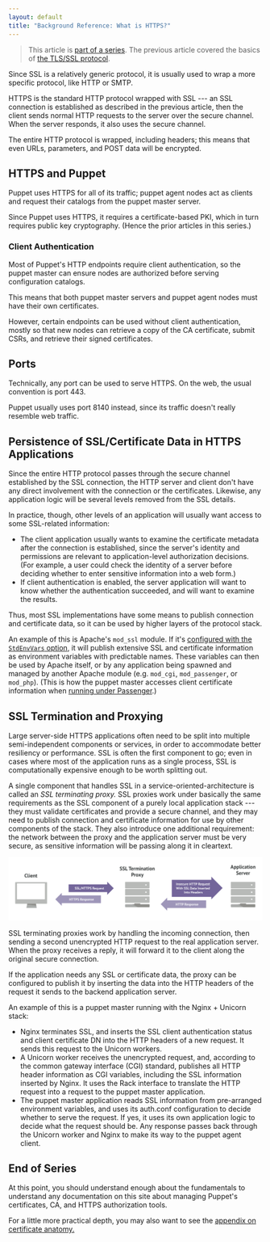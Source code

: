 ```yaml
---
layout: default
title: "Background Reference: What is HTTPS?"
---
```



[index]: ./index.html
[tls_ssl]: ./tls_ssl.html
[passenger]: /guides/passenger.html
[certificate_anatomy]: ./cert_anatomy.html

> This article is [part of a series][index]. The previous article covered the basics of [the TLS/SSL protocol][tls_ssl].

Since SSL is a relatively generic protocol, it is usually used to wrap a more specific protocol, like HTTP or SMTP.

HTTPS is the standard HTTP protocol wrapped with SSL --- an SSL connection is established as described in the previous article, then the client sends normal HTTP requests to the server over the secure channel. When the server responds, it also uses the secure channel.

The entire HTTP protocol is wrapped, including headers; this means that even URLs, parameters, and POST data will be encrypted.

HTTPS and Puppet
-----

Puppet uses HTTPS for all of its traffic; puppet agent nodes act as clients and request their catalogs from the puppet master server.

Since Puppet uses HTTPS, it requires a certificate-based PKI, which in turn requires public key cryptography. (Hence the prior articles in this series.)

### Client Authentication

Most of Puppet's HTTP endpoints require client authentication, so the puppet master can ensure nodes are authorized before serving configuration catalogs.

This means that both puppet master servers and puppet agent nodes must have their own certificates.

However, certain endpoints can be used without client authentication, mostly so that new nodes can retrieve a copy of the CA certificate, submit CSRs, and retrieve their signed certificates.

Ports
-----

Technically, any port can be used to serve HTTPS. On the web, the usual convention is port 443.

Puppet usually uses port 8140 instead, since its traffic doesn't really resemble web traffic.

Persistence of SSL/Certificate Data in HTTPS Applications
-----

Since the entire HTTP protocol passes through the secure channel established by the SSL connection, the HTTP server and client don't have any direct involvement with the connection or the certificates. Likewise, any application logic will be several levels removed from the SSL details.

In practice, though, other levels of an application will usually want access to some SSL-related information:

* The client application usually wants to examine the certificate metadata after the connection is established, since the server's identity and permissions are relevant to application-level authorization decisions. (For example, a user could check the identity of a server before deciding whether to enter sensitive information into a web form.)
* If client authentication is enabled, the server application will want to know whether the authentication succeeded, and will want to examine the results.

Thus, most SSL implementations have some means to publish connection and certificate data, so it can be used by higher layers of the protocol stack.

An example of this is Apache's `mod_ssl` module. If it's [configured with the `StdEnvVars` option](http://httpd.apache.org/docs/2.2/mod/mod_ssl.html#envvars), it will publish extensive SSL and certificate information as environment variables with predictable names. These variables can then be used by Apache itself, or by any application being spawned and managed by another Apache module (e.g. `mod_cgi`, `mod_passenger`, or `mod_php`). (This is how the puppet master accesses client certificate information when [running under Passenger][passenger].)

SSL Termination and Proxying
-----

Large server-side HTTPS applications often need to be split into multiple semi-independent components or services, in order to accommodate better resiliency or performance. SSL is often the first component to go; even in cases where most of the application runs as a single process, SSL is computationally expensive enough to be worth splitting out.

A single component that handles SSL in a service-oriented-architecture is called an _SSL terminating proxy._ SSL proxies work under basically the same requirements as the SSL component of a purely local application stack --- they must validate certificates and provide a secure channel, and they may need to publish connection and certificate information for use by other components of the stack. They also introduce one additional requirement: the network between the proxy and the application server must be very secure, as sensitive information will be passing along it in cleartext.

[ssl_terminating_proxy]: ./images/ssl_terminating_proxy.png

![A drawing of an SSL terminating proxy removing SSL and sending a second unencrypted HTTP request with certificate data embedded in the headers.][ssl_terminating_proxy]

SSL terminating proxies work by handling the incoming connection, then sending a second unencrypted HTTP request to the real application server. When the proxy receives a reply, it will forward it to the client along the original secure connection.

If the application needs any SSL or certificate data, the proxy can be configured to publish it by inserting the data into the HTTP headers of the request it sends to the backend application server.

An example of this is a puppet master running with the Nginx + Unicorn stack:

* Nginx terminates SSL, and inserts the SSL client authentication status and client certificate DN into the HTTP headers of a new request. It sends this request to the Unicorn workers.
* A Unicorn worker receives the unencrypted request, and, according to the common gateway interface (CGI) standard, publishes all HTTP header information as CGI variables, including the SSL information inserted by Nginx. It uses the Rack interface to translate the HTTP request into a request to the puppet master application.
* The puppet master application reads SSL information from pre-arranged environment variables, and uses its auth.conf configuration to decide whether to serve the request. If yes, it uses its own application logic to decide what the request should be. Any response passes back through the Unicorn worker and Nginx to make its way to the puppet agent client.


End of Series
-----

At this point, you should understand enough about the fundamentals to understand any documentation on this site about managing Puppet's certificates, CA, and HTTPS authorization tools.

For a little more practical depth, you may also want to see the [appendix on certificate anatomy.][certificate_anatomy]
